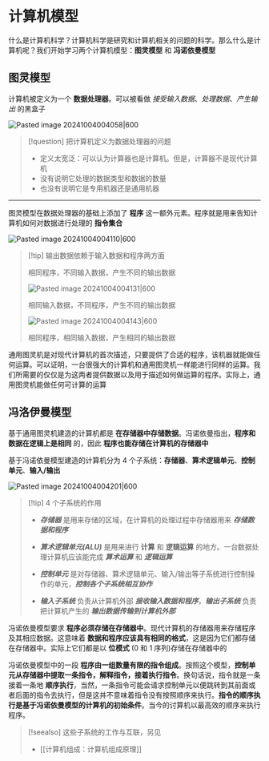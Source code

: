 # 计算机模型

什么是计算机科学？计算机科学是研究和计算机相关的问题的科学。那么什么是计算机呢？我们开始学习两个计算机模型：**图灵模型** 和 **冯诺依曼模型**

## 图灵模型

计算机被定义为一个 **数据处理器**。可以被看做 _接受输入数据_、_处理数据_、_产生输出_ 的黑盒子

![Pasted image 20241004004058|600](http://cdn.jsdelivr.net/gh/duyupeng36/images@master/obsidian/1755698877175-9e041201cb4444f4b3b08906c159a8ea.png)

> [!question] 把计算机定义为数据处理器的问题
> + 定义太宽泛：可以认为计算器也是计算机。但是，计算器不是现代计算机
> + 没有说明它处理的数据类型和数据的数量
> + 也没有说明它是专用机器还是通用机器

---

图灵模型在数据处理器的基础上添加了 **程序** 这一额外元素。程序就是用来告知计算机如何对数据进行处理的 **指令集合**

![Pasted image 20241004004110|600](http://cdn.jsdelivr.net/gh/duyupeng36/images@master/obsidian/1755698888687-9544947bbe3c4b01aa7a8853c7e3aa8a.png)

> [!tip] 输出数据依赖于输入数据和程序两方面
> 
> 相同程序，不同输入数据，产生不同的输出数据
> 
> ![Pasted image 20241004004131|600](http://cdn.jsdelivr.net/gh/duyupeng36/images@master/obsidian/1755698898184-1fc153ccc863439a86cc2cc7105a5307.png)
> 
> 相同输入数据，不同程序，产生不同的输出数据
>   
> ![Pasted image 20241004004143|600](http://cdn.jsdelivr.net/gh/duyupeng36/images@master/obsidian/1755698907665-d4c2076a98f24e99bb628b4ac3379ee1.png)
>   
> 相同程序，相同输入数据，产生相同的输出数据

通用图灵机是对现代计算机的首次描述，只要提供了合适的程序，该机器就能做任何运算。可以证明，一台很强大的计算机和通用图灵机一样能进行同样的运算。我们所需要的仅仅是为这两者提供数据以及用于描述如何做运算的程序。实际上，通用图灵机能做任何可计算的运算

## 冯洛伊曼模型

基于通用图灵机建造的计算机都是 **在存储器中存储数据**。冯诺依曼指出，**程序和数据在逻辑上是相同** 的，因此 **程序也能存储在计算机的存储器中**

基于冯诺依曼模型建造的计算机分为 $4$ 个子系统：**存储器**、**算术逻辑单元**、**控制单元**、**输入/输出**

![Pasted image 20241004004201|600](http://cdn.jsdelivr.net/gh/duyupeng36/images@master/obsidian/1755698925183-606787f54f4e478d82a85b2776480bc8.png)

> [!tip] $4$ 个子系统的作用
> + **_存储器_** 是用来存储的区域，在计算机的处理过程中存储器用来 **_存储数据和程序_**
>   
> + **_算术逻辑单元(ALU)_** 是用来进行 **计算** 和 **逻辑运算** 的地方。一台数据处理计算机应该能完成 **_算术运算_** 和 **_逻辑运算_**
>   
> + **_控制单元_** 是对存储器、算术逻辑单元、输入/输出等子系统进行控制操作的单元，**_控制各个子系统相互协作_**
>   
> + **_输入子系统_** 负责从计算机外部 **_接收输入数据和程序_**，**_输出子系统_** 负责把计算机产生的 **_输出数据传输到计算机外部_**

冯诺依曼模型要求 **程序必须存储在存储器中**。现代计算机的存储器用来存储程序及其相应数据。这意味着 **数据和程序应该具有相同的格式**，这是因为它们都存储在存储器中。实际上它们都是以 **位模式** ($0$ 和 $1$ 序列)存储在存储器中的

冯诺依曼模型中的一段 **程序由一组数量有限的指令组成**。按照这个模型，**控制单元从存储器中提取一条指令，解释指令，接着执行指令**。换句话说，指令就是一条接着一条地 **顺序执行**，当然，一条指令可能会请求控制单元以便跳转到其前面或者后面的指令去执行，但是这并不意味着指令没有按照顺序来执行。**指令的顺序执行是基于冯诺依曼模型的计算机的初始条件**。当今的讨算机以最高效的顺序来执行程序。

> [!seealso] 这些子系统的工作与互联，另见
> + [[计算机组成：计算机组成原理]]
